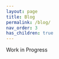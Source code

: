 ```yaml
---
layout: page
title: Blog
permalink: /blog/
nav_order: 3
has_children: true
---
```


Work in Progress
